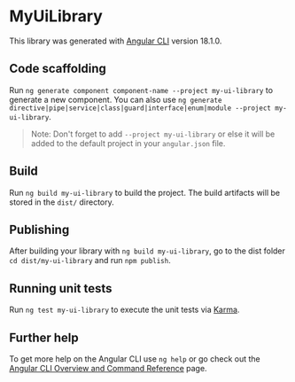 # MyUiLibrary

This library was generated with [Angular CLI](https://github.com/angular/angular-cli) version 18.1.0.

## Code scaffolding

Run `ng generate component component-name --project my-ui-library` to generate a new component. You can also use `ng generate directive|pipe|service|class|guard|interface|enum|module --project my-ui-library`.
> Note: Don't forget to add `--project my-ui-library` or else it will be added to the default project in your `angular.json` file. 

## Build

Run `ng build my-ui-library` to build the project. The build artifacts will be stored in the `dist/` directory.

## Publishing

After building your library with `ng build my-ui-library`, go to the dist folder `cd dist/my-ui-library` and run `npm publish`.

## Running unit tests

Run `ng test my-ui-library` to execute the unit tests via [Karma](https://karma-runner.github.io).

## Further help

To get more help on the Angular CLI use `ng help` or go check out the [Angular CLI Overview and Command Reference](https://angular.dev/tools/cli) page.

